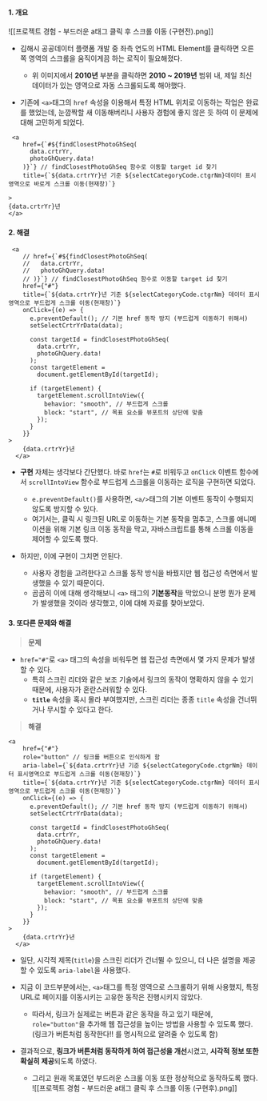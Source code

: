 
#### 1. 개요

![[프로젝트 경험 - 부드러운 a태그 클릭 후 스크롤 이동 (구현전).png]]

- 김해시 공공데이터 플랫폼 개발 중 좌측 연도의 HTML Element를 클릭하면 오른쪽 영역의 스크롤을 움직이게끔 하는 로직이 필요해졌다.
	- 위 이미지에서 **2010년** 부분을 클릭하면 **2010 ~ 2019년** 범위 내, 제일 최신 데이터가 있는 영역으로 자동 스크롤되도록 해야했다. 
  
- 기존에 `<a>`태그의 `href` 속성을 이용해서 특정 HTML 위치로 이동하는 작업은 완료를 했었는데, 눈깜짝할 새 이동해버리니 사용자 경험에 좋지 않은 듯 하여 이 문제에 대해 고민하게 되었다.

```tsx
 <a
	href={`#${findClosestPhotoGhSeq(
	  data.crtrYr,
	  photoGhQuery.data!
	)}`} // findClosestPhotoGhSeq 함수로 이동할 target id 찾기
	title={`${data.crtrYr}년 기준 ${selectCategoryCode.ctgrNm}데이터 표시영역으로 바로게 스크롤 이동(현재창)`}

>
{data.crtrYr}년
</a>
```


#### 2. 해결

```tsx
 <a
	// href={`#${findClosestPhotoGhSeq(
	//   data.crtrYr,
	//   photoGhQuery.data!
	// )}`} // findClosestPhotoGhSeq 함수로 이동할 target id 찾기
	href={"#"}
	title={`${data.crtrYr}년 기준 ${selectCategoryCode.ctgrNm} 데이터 표시영역으로 부드럽게 스크롤 이동(현재창)`}
	onClick={(e) => {
	  e.preventDefault(); // 기본 href 동작 방지 (부드럽게 이동하기 위해서)
	  setSelectCrtrYrData(data);

	  const targetId = findClosestPhotoGhSeq(
		data.crtrYr,
		photoGhQuery.data!
	  );
	  const targetElement =
		document.getElementById(targetId);

	  if (targetElement) {
		targetElement.scrollIntoView({
		  behavior: "smooth", // 부드럽게 스크롤
		  block: "start", // 목표 요소를 뷰포트의 상단에 맞춤
		});
	  }
	}}
>
	{data.crtrYr}년
  </a>
```
- **구현** 자체는 생각보다 간단했다. 바로 `href`는 `#`로 비워두고 `onClick` 이벤트 함수에서 `scrollIntoView` 함수로 부드럽게 스크롤을 이동하는 로직을 구현하면 되었다.
	- `e.preventDefault()`를 사용하면, `<a/>`태그의 기본 이벤트 동작이 수행되지 않도록 방지할 수 있다.
	- 여기서는, 클릭 시 링크된 URL로 이동하는 기본 동작을 멈추고, 스크롤 애니메이션을 위해 기본 링크 이동 동작을 막고, 자바스크립트를 통해 스크롤 이동을 제어할 수 있도록 했다.

- 하지만, 이에 구현이 그치면 안된다.
	- 사용자 경험을 고려한다고 스크롤 동작 방식을 바꿨지만 웹 접근성 측면에서 발생했을 수 있기 때문이다.
	- 곰곰히 이에 대해 생각해보니 `<a>` 태그의 **기본동작**을 막았으니 분명 뭔가 문제가 발생했을 것이라 생각했고, 이에 대해 자료를 찾아보았다.


#### 3. 또다른 문제와 해결

> **문제**
- `href="#"`로 `<a>` 태그의 속성을 비워두면 웹 접근성 측면에서 몇 가지 문제가 발생할 수 있다.
	- 특히 스크린 리더와 같은 보조 기술에서 링크의 동작이 명확하지 않을 수 있기 때문에, 사용자가 혼란스러워할 수 있다.
	- **`title`** 속성을 혹시 몰라 부여했지만, 스크린 리더는 종종 `title` 속성을 건너뛰거나 무시할 수 있다고 한다.

> **해결**
```tsx
<a
	href={"#"}
	role="button" // 링크를 버튼으로 인식하게 함
	aria-label={`${data.crtrYr}년 기준 ${selectCategoryCode.ctgrNm} 데이터 표시영역으로 부드럽게 스크롤 이동(현재창)`}
	title={`${data.crtrYr}년 기준 ${selectCategoryCode.ctgrNm} 데이터 표시영역으로 부드럽게 스크롤 이동(현재창)`}
	onClick={(e) => {
	  e.preventDefault(); // 기본 href 동작 방지 (부드럽게 이동하기 위해서)
	  setSelectCrtrYrData(data);

	  const targetId = findClosestPhotoGhSeq(
		data.crtrYr,
		photoGhQuery.data!
	  );
	  const targetElement =
		document.getElementById(targetId);

	  if (targetElement) {
		targetElement.scrollIntoView({
		  behavior: "smooth", // 부드럽게 스크롤
		  block: "start", // 목표 요소를 뷰포트의 상단에 맞춤
		});
	  }
	}}
>
	{data.crtrYr}년
  </a>
```

- 일단, 시각적 제목(`title`)을 스크린 리더가 건너뛸 수 있으니, 더 나은 설명을 제공할 수 있도록 `aria-label`을 사용했다.

- 지금 이 코드부분에서는, `<a>`태그를 특정 영역으로 스크롤하기 위해 사용했지, 특정 URL로 페이지를 이동시키는 고유한 동작은 진행시키지 않았다. 
	- 따라서, 링크가 실제로는 버튼과 같은 동작을 하고 있기 때문에, `role="button"`을 추가해 웹 접근성을 높이는 방법을 사용할 수 있도록 했다. (링크가 버튼처럼 동작한다!! 를 명시적으로 알려줄 수 있도록 함)

- 결과적으로, **링크가 버튼처럼 동작하게 하여 접근성을 개선**시켰고, **시각적 정보 또한 확실히 제공**되도록 하였다.
	- 그리고 원래 목표였던 부드러운 스크롤 이동 또한 정상적으로 동작하도록 했다.
![[프로젝트 경험 - 부드러운 a태그 클릭 후 스크롤 이동 (구현후).png]]